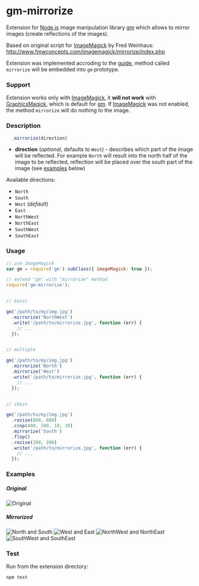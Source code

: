 gm-mirrorize
===
Extension for [Node.js][ref_nodejs] image manipulation library [gm][ref_gm] which allows to mirror images (create reflections of the images).

Based on original script for [ImageMagick][ref_ImageMagick] by Fred Weinhaus:
http://www.fmwconcepts.com/imagemagick/mirrorize/index.php

Extension was implemented accroding to the [guide][ref_gm_ext], method called `mirrorize` will be embedded into `gm` prototype.

### Support

Extension works only with [ImageMagick][ref_ImageMagick], it **will not work** with [GraphicsMagick][ref_GraphicsMagick], which is default for [gm][ref_gm].
If [ImageMagick][ref_ImageMagick] was not enabled, the method `mirrorize` will do nothing to the image.

### Description

```js
  .mirrorize(direction)
```

- **direction** (*optional*, defaults to `West`) - describes which part of the image will be reflected. For example `North` will result into the north half of the image to be reflected, reflection will be placed over the south part of the image (see [examples](#examples) below)

Available directions:

* `North`
* `South`
* `West` (_default_)
* `East`
* `NorthWest`
* `NorthEast`
* `SouthWest`
* `SouthEast`

### Usage

```js
// use ImageMagick
var gm = require('gm').subClass({ imageMagick: true });

// extend "gm" with "mirrorize" method
require('gm-mirrorize');


// basic

gm('/path/to/my/img.jpg')
  .mirrorize('NorthWest')
  .write('/path/to/mirrorize.jpg', function (err) {
    // ...
  });


// multiple

gm('/path/to/my/img.jpg')
  .mirrorize('North')
  .mirrorize('West')
  .write('/path/to/mirrorize.jpg', function (err) {
    // ...
  });


// chain

gm('/path/to/my/img.jpg')
  .rezise(800, 600)
  .crop(400, 200, 10, 30)
  .mirrorize('South')
  .flop()
  .rezise(200, 200)
  .write('/path/to/mirrorize.jpg', function (err) {
    // ...
  });


```

### Examples

##### Original
![Original](http://i.imgur.com/MOaNo4i.png "Original")

##### Mirrorized
![North and South](http://i.imgur.com/Qd1jBXJ.png "North and South")
![West and East](http://i.imgur.com/d5sTm19.png "West and East")
![NorthWest and NorthEast](http://i.imgur.com/1aIRGwW.png "NorthWest and NorthEast")
![SouthWest and SouthEast](http://i.imgur.com/CMexgRE.png "SouthWest and SouthEast")

### Test

Run from the extension directory:

``` bash
npm test
```

[ref_nodejs]: https://nodejs.org/
[ref_gm]: https://github.com/aheckmann/gm
[ref_gm_ext]: https://github.com/aheckmann/gm/wiki/Extending-gm
[ref_ImageMagick]: http://www.imagemagick.org/
[ref_GraphicsMagick]: http://www.graphicsmagick.org/